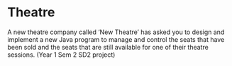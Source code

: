 # Theatre
A new theatre company called ‘New Theatre’ has asked you to design and implement a new  Java program to manage and control the seats that have been sold and the seats that are still  available for one of their theatre sessions. (Year 1 Sem 2 SD2 project)

